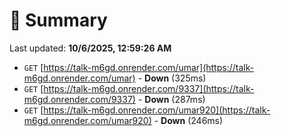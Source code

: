 # 📖 Summary
Last updated: **10/6/2025, 12:59:26 AM**

- `GET` [https://talk-m6gd.onrender.com/umar](https://talk-m6gd.onrender.com/umar) - **Down** (325ms)
- `GET` [https://talk-m6gd.onrender.com/9337](https://talk-m6gd.onrender.com/9337) - **Down** (287ms)
- `GET` [https://talk-m6gd.onrender.com/umar920](https://talk-m6gd.onrender.com/umar920) - **Down** (246ms)
